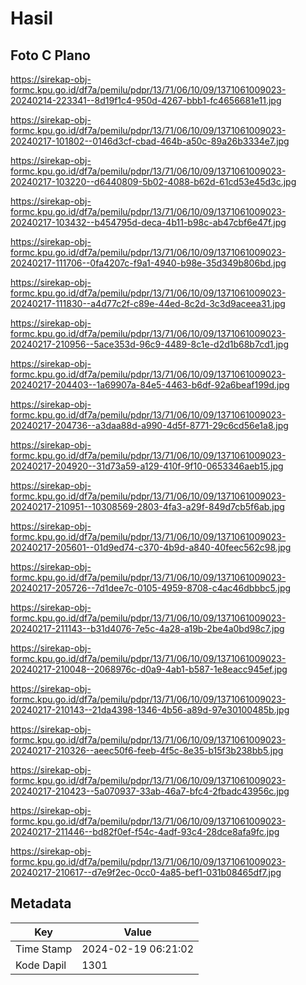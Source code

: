 # Hasil

## Foto C Plano

https://sirekap-obj-formc.kpu.go.id/df7a/pemilu/pdpr/13/71/06/10/09/1371061009023-20240214-223341--8d19f1c4-950d-4267-bbb1-fc4656681e11.jpg

https://sirekap-obj-formc.kpu.go.id/df7a/pemilu/pdpr/13/71/06/10/09/1371061009023-20240217-101802--0146d3cf-cbad-464b-a50c-89a26b3334e7.jpg

https://sirekap-obj-formc.kpu.go.id/df7a/pemilu/pdpr/13/71/06/10/09/1371061009023-20240217-103220--d6440809-5b02-4088-b62d-61cd53e45d3c.jpg

https://sirekap-obj-formc.kpu.go.id/df7a/pemilu/pdpr/13/71/06/10/09/1371061009023-20240217-103432--b454795d-deca-4b11-b98c-ab47cbf6e47f.jpg

https://sirekap-obj-formc.kpu.go.id/df7a/pemilu/pdpr/13/71/06/10/09/1371061009023-20240217-111706--0fa4207c-f9a1-4940-b98e-35d349b806bd.jpg

https://sirekap-obj-formc.kpu.go.id/df7a/pemilu/pdpr/13/71/06/10/09/1371061009023-20240217-111830--a4d77c2f-c89e-44ed-8c2d-3c3d9aceea31.jpg

https://sirekap-obj-formc.kpu.go.id/df7a/pemilu/pdpr/13/71/06/10/09/1371061009023-20240217-210956--5ace353d-96c9-4489-8c1e-d2d1b68b7cd1.jpg

https://sirekap-obj-formc.kpu.go.id/df7a/pemilu/pdpr/13/71/06/10/09/1371061009023-20240217-204403--1a69907a-84e5-4463-b6df-92a6beaf199d.jpg

https://sirekap-obj-formc.kpu.go.id/df7a/pemilu/pdpr/13/71/06/10/09/1371061009023-20240217-204736--a3daa88d-a990-4d5f-8771-29c6cd56e1a8.jpg

https://sirekap-obj-formc.kpu.go.id/df7a/pemilu/pdpr/13/71/06/10/09/1371061009023-20240217-204920--31d73a59-a129-410f-9f10-0653346aeb15.jpg

https://sirekap-obj-formc.kpu.go.id/df7a/pemilu/pdpr/13/71/06/10/09/1371061009023-20240217-210951--10308569-2803-4fa3-a29f-849d7cb5f6ab.jpg

https://sirekap-obj-formc.kpu.go.id/df7a/pemilu/pdpr/13/71/06/10/09/1371061009023-20240217-205601--01d9ed74-c370-4b9d-a840-40feec562c98.jpg

https://sirekap-obj-formc.kpu.go.id/df7a/pemilu/pdpr/13/71/06/10/09/1371061009023-20240217-205726--7d1dee7c-0105-4959-8708-c4ac46dbbbc5.jpg

https://sirekap-obj-formc.kpu.go.id/df7a/pemilu/pdpr/13/71/06/10/09/1371061009023-20240217-211143--b31d4076-7e5c-4a28-a19b-2be4a0bd98c7.jpg

https://sirekap-obj-formc.kpu.go.id/df7a/pemilu/pdpr/13/71/06/10/09/1371061009023-20240217-210048--2068976c-d0a9-4ab1-b587-1e8eacc945ef.jpg

https://sirekap-obj-formc.kpu.go.id/df7a/pemilu/pdpr/13/71/06/10/09/1371061009023-20240217-210143--21da4398-1346-4b56-a89d-97e30100485b.jpg

https://sirekap-obj-formc.kpu.go.id/df7a/pemilu/pdpr/13/71/06/10/09/1371061009023-20240217-210326--aeec50f6-feeb-4f5c-8e35-b15f3b238bb5.jpg

https://sirekap-obj-formc.kpu.go.id/df7a/pemilu/pdpr/13/71/06/10/09/1371061009023-20240217-210423--5a070937-33ab-46a7-bfc4-2fbadc43956c.jpg

https://sirekap-obj-formc.kpu.go.id/df7a/pemilu/pdpr/13/71/06/10/09/1371061009023-20240217-211446--bd82f0ef-f54c-4adf-93c4-28dce8afa9fc.jpg

https://sirekap-obj-formc.kpu.go.id/df7a/pemilu/pdpr/13/71/06/10/09/1371061009023-20240217-210617--d7e9f2ec-0cc0-4a85-bef1-031b08465df7.jpg


## Metadata

| Key        | Value               |
| ---------- | ------------------- |
| Time Stamp | 2024-02-19 06:21:02 |
| Kode Dapil | 1301                |



